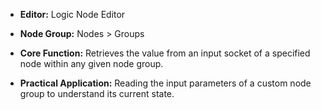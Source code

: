 - **Editor:** Logic Node Editor
    
- **Node Group:** Nodes > Groups
    
- **Core Function:** Retrieves the value from an input socket of a specified node within any given node group.
    
- **Practical Application:** Reading the input parameters of a custom node group to understand its current state.